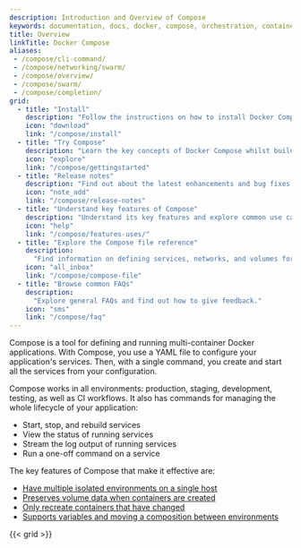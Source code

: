 ```yaml
---
description: Introduction and Overview of Compose
keywords: documentation, docs, docker, compose, orchestration, containers
title: Overview
linkTitle: Docker Compose
aliases:
 - /compose/cli-command/
 - /compose/networking/swarm/
 - /compose/overview/
 - /compose/swarm/
 - /compose/completion/
grid:
  - title: "Install"
    description: "Follow the instructions on how to install Docker Compose."
    icon: "download"
    link: "/compose/install"
  - title: "Try Compose"
    description: "Learn the key concepts of Docker Compose whilst building a simple Python web application."
    icon: "explore"
    link: "/compose/gettingstarted"
  - title: "Release notes"
    description: "Find out about the latest enhancements and bug fixes."
    icon: "note_add"
    link: "/compose/release-notes"
  - title: "Understand key features of Compose"
    description: "Understand its key features and explore common use cases."
    icon: "help"
    link: "/compose/features-uses/"
  - title: "Explore the Compose file reference"
    description:
      "Find information on defining services, networks, and volumes for a Docker application."
    icon: "all_inbox"
    link: "/compose/compose-file"
  - title: "Browse common FAQs"
    description:
      "Explore general FAQs and find out how to give feedback."
    icon: "sms"
    link: "/compose/faq"
---
```


Compose is a tool for defining and running multi-container Docker applications.
With Compose, you use a YAML file to configure your application's services.
Then, with a single command, you create and start all the services
from your configuration.

Compose works in all environments: production, staging, development, testing, as
well as CI workflows. It also has commands for managing the whole lifecycle of your application:

 * Start, stop, and rebuild services
 * View the status of running services
 * Stream the log output of running services
 * Run a one-off command on a service

The key features of Compose that make it effective are:

* [Have multiple isolated environments on a single host](features-uses.md#have-multiple-isolated-environments-on-a-single-host)
* [Preserves volume data when containers are created](features-uses.md#preserves-volume-data-when-containers-are-created)
* [Only recreate containers that have changed](features-uses.md#only-recreate-containers-that-have-changed)
* [Supports variables and moving a composition between environments](features-uses.md#supports-variables-and-moving-a-composition-between-environments)

{{< grid >}}
